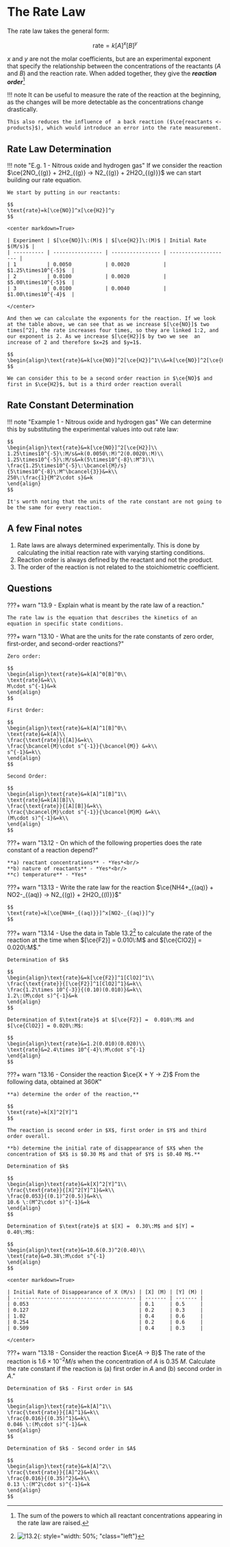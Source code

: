 # The Rate Law

The rate law takes the general form:

$$
\text{rate}=k[A]^x[B]^y
$$

$x$ and $y$ are not the molar coefficients, but are an experimental exponent that  specify the relationship between the concentrations of the reactants ($A$ and $B$) and the reaction rate. When added together, they give the ***reaction order***[^1]

!!! note
	It can be useful to measure the rate of the reaction at the beginning, as the changes will be more detectable as the concentrations change drastically.
	

	This also reduces the influence of  a back reaction ($\ce{reactants <- products}$), which would introduce an error into the rate measurement.

## Rate Law Determination

!!! note "E.g. 1 - Nitrous oxide and hydrogen gas"
	If we consider the reaction $\ce{2NO_{(g)} + 2H2_{(g)} -> N2_{(g)} + 2H2O_{(g)}}$ we can start building our rate equation.
	

	We start by putting in our reactants:
	
	$$
	\text{rate}=k[\ce{NO}]^x[\ce{H2}]^y
	$$
	
	<center markdown=True>
	
	| Experiment | $[\ce{NO}]\:(M)$ | $[\ce{H2}]\:(M)$ | Initial Rate $(M/s)$ |
	| ---------- | ---------------- | ---------------- | -------------------- |
	| 1          | 0.0050           | 0.0020           | $1.25\times10^{-5}$  |
	| 2          | 0.0100           | 0.0020           | $5.00\times10^{-5}$  |
	| 3          | 0.0100           | 0.0040           | $1.00\times10^{-4}$  |
	
	</center>
	
	And then we can calculate the exponents for the reaction. If we look at the table above, we can see that as we increase $[\ce{NO}]$ two times[^2], the rate increases four times, so they are linked 1:2, and our exponent is 2. As we increase $[\ce{H2}]$ by two we see  an increase of 2 and therefore $x=2$ and $y=1$.
		
	$$
	\begin{align}\text{rate}&=k[\ce{NO}]^2[\ce{H2}]^1\\&=k[\ce{NO}]^2[\ce{H2}]\end{align}
	$$
	
	We can consider this to be a second order reaction in $\ce{NO}$ and first in $\ce{H2}$, but is a third order reaction overall

## Rate Constant Determination

!!! note "Example 1 - Nitrous oxide and hydrogen gas"
	We can determine this by substituting the experimental values into out rate law:
	
	$$
	\begin{align}\text{rate}&=k[\ce{NO}]^2[\ce{H2}]\\
	1.25\times10^{-5}\:M/s&=k(0.0050\:M)^2(0.0020\:M)\\
	1.25\times10^{-5}\:M/s&=k(5\times10^{-8}\:M^3)\\
	\frac{1.25\times10^{-5}\:\bcancel{M}/s}{5\times10^{-8}\:M^\bcancel{3}}&=k\\
	250\:\frac{1}{M^2\cdot s}&=k
	\end{align}
	$$
	
	It's worth noting that the units of the rate constant are not going to be the same for every reaction.

## A few Final notes

1. Rate laws are always determined experimentally. This is done by calculating the initial reaction rate with varying starting conditions.
2. Reaction order is always defined by the reactant and not the product.
3. The order of the reaction is not related to the stoichiometric coefficient.

## Questions

???+ warn "13.9 - Explain what is meant by the rate law of a reaction."
	
	The rate law is the equation that describes the kinetics of an equation in specific state conditions.

???+ warn "13.10 - What are the units for the rate constants of zero order, first-order, and second-order reactions?"
	
	Zero order:
	
	$$
	\begin{align}\text{rate}&=k[A]^0[B]^0\\
	\text{rate}&=k\\
	M\cdot s^{-1}&=k
	\end{align}
	$$
	
	First Order:
	
	$$
	\begin{align}\text{rate}&=k[A]^1[B]^0\\
	\text{rate}&=k[A]\\
	\frac{\text{rate}}{[A]}&=k\\
	\frac{\bcancel{M}\cdot s^{-1}}{\bcancel{M}} &=k\\
	s^{-1}&=k\\
	\end{align}
	$$
	
	Second Order:
	
	$$
	\begin{align}\text{rate}&=k[A]^1[B]^1\\
	\text{rate}&=k[A][B]\\
	\frac{\text{rate}}{[A][B]}&=k\\
	\frac{\bcancel{M}\cdot s^{-1}}{\bcancel{M}M} &=k\\
	(M\cdot s)^{-1}&=k\\
	\end{align}
	$$

???+ warn "13.12 - On which of the following properties does the rate constant of a reaction depend?"
	
	**a) reactant concentrations** - *Yes*<br/>
	**b) nature of reactants** - *Yes*<br/>
	**c) temperature** - *Yes*

???+ warn "13.13 - Write the rate law for the reaction $\ce{NH4+_{(aq)} + NO2-_{(aq)} -> N2_{(g)} + 2H2O_{(l)}}$"
	
	$$
	\text{rate}=k[\ce{NH4+_{(aq)}}]^x[NO2-_{(aq)}]^y
	$$

???+ warn "13.14 - Use the data in Table 13.2[^3] to calculate the rate of the reaction at the time when $[\ce{F2}] =  0.010\:M$ and $[\ce{ClO2}] = 0.020\:M$."
	
	Determination of $k$ 
	
	$$
	\begin{align}\text{rate}&=k[\ce{F2}]^1[ClO2]^1\\
	\frac{\text{rate}}{[\ce{F2}]^1[ClO2]^1}&=k\\
	\frac{1.2\times 10^{-3}}{(0.10)(0.010)}&=k\\
	1.2\:(M\cdot s)^{-1}&=k
	\end{align}
	$$
	
	Determination of $\text{rate}$ at $[\ce{F2}] =  0.010\:M$ and $[\ce{ClO2}] = 0.020\:M$:
	
	$$
	\begin{align}\text{rate}&=1.2(0.010)(0.020)\\
	\text{rate}&=2.4\times 10^{-4}\:M\cdot s^{-1}
	\end{align}
	$$

???+ warn "13.16 - Consider the reaction $\ce{X + Y -> Z}$ From the following data, obtained at $360 K$"
	
	**a) determine the order of the reaction,**
	
	$$
	\text{rate}=k[X]^2[Y]^1
	$$
	
	The reaction is second order in $X$, first order in $Y$ and third order overall.
	
	**b) determine the initial rate of disappearance of $X$ when the concentration of $X$ is $0.30 M$ and that of $Y$ is $0.40 M$.**
	
	Determination of $k$ 
	
	$$
	\begin{align}\text{rate}&=k[X]^2[Y]^1\\
	\frac{\text{rate}}{[X]^2[Y]^1}&=k\\
	\frac{0.053}{(0.1)^2(0.5)}&=k\\
	10.6 \:(M^2\cdot s)^{-1}&=k
	\end{align}
	$$
	
	Determination of $\text{rate}$ at $[X] =  0.30\:M$ and $[Y] = 0.40\:M$:
	
	$$
	\begin{align}\text{rate}&=10.6(0.3)^2(0.40)\\
	\text{rate}&=0.38\:M\cdot s^{-1}
	\end{align}
	$$
	
	<center markdown=True>
	
	| Initial Rate of Disappearance of X (M/s) | [X] (M) | [Y] (M) |
	| ---------------------------------------- | ------- | ------- |
	| 0.053                                    | 0.1     | 0.5     |
	| 0.127                                    | 0.2     | 0.3     |
	| 1.02                                     | 0.4     | 0.6     |
	| 0.254                                    | 0.2     | 0.6     |
	| 0.509                                    | 0.4     | 0.3     |
	
	</center>

???+ warn "13.18 - Consider the reaction $\ce{A -> B}$ The rate of the reaction is $1.6\times10^{-2} M/s$ when the concentration of $A$ is $0.35\:M$. Calculate the rate constant if the reaction is (a) first order in $A$ and (b) second order in $A$."
	
	Determination of $k$ - First order in $A$ 
	
	$$
	\begin{align}\text{rate}&=k[A]^1\\
	\frac{\text{rate}}{[A]^1}&=k\\
	\frac{0.016}{(0.35)^1}&=k\\
	0.046 \:(M\cdot s)^{-1}&=k
	\end{align}
	$$
	
	Determination of $k$ - Second order in $A$ 
	
	$$
	\begin{align}\text{rate}&=k[A]^2\\
	\frac{\text{rate}}{[A]^2}&=k\\
	\frac{0.016}{(0.35)^2}&=k\\
	0.13 \:(M^2\cdot s)^{-1}&=k
	\end{align}
	$$

[^1]:The sum of the powers to which all reactant concentrations appearing in the rate law are raised.
[^2]: $\begin{align}\bigg(\frac{[\ce{NO}]_f}{[\ce{NO}]_i}\bigg)^x&=\frac{\text{rate}_f}{\text{rate}_i}\\2^x&=4\\\frac{\log{4}}{\log{2}}&=x\\&=2\end{align}$
[^3]:![!13.2](13.2.png){: style="width: 50%; "class="left"}